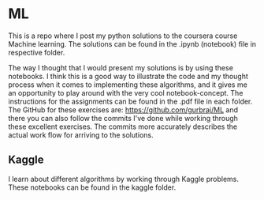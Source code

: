 
# ML

This is a repo where I post my python solutions to the coursera course Machine learning.
The solutions can be found in the .ipynb (notebook) file in respective folder.

The way I thought that I would present my solutions is by using these notebooks. I think this is a good way to illustrate the code and my thought process when it comes to implementing these algorithms, and it gives me an opportunity to play around with the very cool notebook-concept. The instructions for the assignments can be found in the .pdf file in each folder. The GitHub for these exercises are: https://github.com/gurbraj/ML and there you can also follow the commits I've done while working through these excellent exercises. The commits more accurately describes the actual work flow for arriving to the solutions.


## Kaggle

  I learn about different algorithms by working through Kaggle problems. These notebooks can be found in the kaggle folder.
